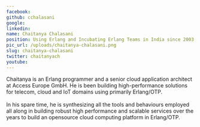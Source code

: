 ```yaml
---
facebook: 
github: cchalasani
google: 
linkedin: 
name: Chaitanya Chalasani
position: Using Erlang and Incubating Erlang Teams in India since 2003
pic_url: /uploads/chaitanya-chalasani.png
slug: chaitanya-chalasani
twitter: chaitanyach
youtube: 
---
```

<p>Chaitanya is an Erlang programmer and a senior cloud application architect at Access Europe GmbH. He is been building high-performance solutions for telecom, cloud and IoT domains using primarily Erlang/OTP.<br />
<br />
In his spare time, he is synthesizing all the tools and behaviours employed all along in building robust high performance and scalable services over the years to build an opensource cloud computing platform in Erlang/OTP.</p>
